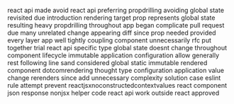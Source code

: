 react api made avoid react api preferring propdrilling avoiding global state revisited due introduction rendering target prop represents global state resulting heavy propdrilling throughout app began complicate pull request due many unrelated change appearing diff since prop needed provided every layer app well tightly coupling component unnecessarily rfc put together trial react api specific type global state doesnt change throughout component lifecycle immutable application configuration allow generally rest following line sand considered global static immutable rendered component dotcomrendering thought type configuration application value change rerenders since add unnecessary complexity solution case eslint rule attempt prevent reactjsxnoconstructedcontextvalues react component json response nonjsx helper code react api work outside react approved